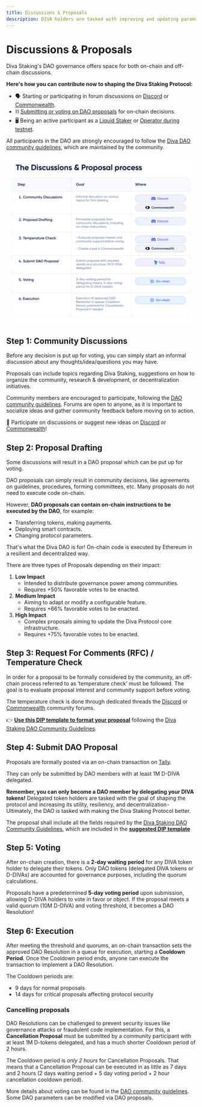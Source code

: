 ```yaml
---
title: Discussions & Proposals
description: DIVA holders are tasked with improving and updating parameters for the benefit of the Diva Staking Protocol. 
---
```


# Discussions & Proposals

Diva Staking's DAO governance offers space for both on-chain and off-chain discussions.

**Here's how you can contribute now to shaping the Diva Staking Protocol:**

- 🗣️ Starting or participating in forum discussions on [Discord](https://discord.com/channels/1041618287500460083/1129055607148773386) or [Commonwealth](https://commonwealth.im/divastaking/discussions).
- ⛓️ [Submitting or voting on DAO proposals](https://www.tally.xyz/gov/diva) for on-chain decisions.
- 🖥️ Being an active participant as a [Liquid Staker](https://stake.diva.community) or [Operator during testnet](operators).

All participants in the DAO are strongly encouraged to follow the [Diva DAO community guidelines](https://github.com/staking-foundation/diva-dao/blob/main/Community-Guidelines.md), which are maintained by the community.

<div style={{textAlign: 'center'}}>

![full-width](img/dao-proposals.png)
</div>


## Step 1: Community Discussions

Before any decision is put up for voting, you can simply start an informal discussion about any thoughts/idea/questions you may have.

Proposals can include topics regarding Diva Staking, suggestions on how to organize the community, research & development, or decentralization initiatives.

Community members are encouraged to participate, following the [DAO community guidelines](https://github.com/staking-foundation/diva-dao/blob/main/Community-Guidelines.md). Forums are open to anyone, as it is important to socialize ideas and gather community feedback before moving on to action.

💬 Participate on discussions or suggest new ideas on [Discord](https://discord.com/channels/1041618287500460083/1129055607148773386) or [Commonwealth](https://commonwealth.im/divastaking/discussions)!

## Step 2: Proposal Drafting

Some discussions will result in a DAO proposal which can be put up for voting.

DAO proposals can simply result in community decisions, like agreements on guidelines, procedures, forming committees, etc. Many proposals do not need to execute code on-chain.

However, **DAO proposals can contain on-chain instructions to be executed by the DAO**, for example:

- Transferring tokens, making payments.
- Deploying smart contracts.
- Changing protocol parameters.

That's what the Diva DAO is for! On-chain code is executed by Ethereum in a resilient and decentralized way.

There are three types of Proposals depending on their impact:

1. **Low Impact**
    - Intended to distribute governance power among communities.
    - Requires +50% favorable votes to be enacted.
2. **Medium Impact**
    - Aiming to adapt or modify a configurable feature.
    - Requires +66% favorable votes to be enacted.
3. **High Impact**
    - Complex proposals aiming to update the Diva Protocol core infrastructure.
    - Requires +75% favorable votes to be enacted.


## Step 3: Request For Comments (RFC) / Temperature Check

In order for a proposal to be formally considered by the community, an off-chain process referred to as ‘temperature check’ must be followed. The goal is to evaluate proposal interest and community support before voting.

The temperature check is done through dedicated threads the [Discord](https://discord.com/channels/1041618287500460083/1129055607148773386) or [Commonwealth](https://commonwealth.im/divastaking/discussions) community forums.

👉 [**Use this DIP template to format your proposal**](https://github.com/staking-foundation/diva-dao/blob/main/DIP-xx%20Template.md) following the [Diva Staking DAO Community Guidelines](https://github.com/staking-foundation/diva-dao/blob/main/Community-Guidelines.md).


## Step 4: Submit DAO Proposal

Proposals are formally posted via an on-chain transaction on [Tally](https://tally.xyz/gov/diva).

They can only be submitted by DAO members with at least 1M D-DIVA delegated.



**Remember, you can only become a DAO member by delegating your DIVA tokens!** Delegated token holders are tasked with the goal of shaping the protocol and increasing its utility, resiliency, and decentralization - Ultimately, the DAO is tasked with making the Diva Staking Protocol better.

The proposal shall include all the fields required by the  [Diva Staking DAO Community Guidelines](https://github.com/staking-foundation/diva-dao/blob/main/Community-Guidelines.md), which are included in the [**suggested DIP template**](https://github.com/staking-foundation/diva-dao/blob/main/DIP-xx%20Template.md) 


## Step 5: Voting

After on-chain creation, there is a **2-day waiting period** for any DIVA token holder to delegate their tokens. Only DAO tokens (delegated DIVA tokens or D-DIVAs) are accounted for governance purposes, including the quorum calculations.

Proposals have a predetermined **5-day voting period** upon submission, allowing D-DIVA holders to vote in favor or object. If the proposal meets a valid quorum (10M D-DIVA) and voting threshold, it becomes a DAO Resolution!


## Step 6: Execution

After meeting the threshold and quorums, an on-chain transaction sets the approved DAO Resolution in a queue for execution, starting a **Cooldown Period**. 
Once the Cooldown period ends, anyone can execute the transaction to implement a DAO Resolution.

The Cooldown periods are:
- 9 days for normal proposals
- 14 days for critical proposals affecting protocol security

### Cancelling proposals

DAO Resolutions can be challenged to prevent security issues like governance attacks or fraudulent code implementation. 
For this, a **Cancellation Proposal** must be submitted by a community participant with at least 1M D-tokens delegated, and has a much shorter Cooldown period of 2 hours.

The Cooldown period is *only 2 hours* for Cancellation Proposals. That means that a Cancellation Proposal can be executed in as little as 7 days and 2 hours (2 days waiting period + 5 day voting period + 2 hour cancellation cooldown period).

More details about voting can be found in the [DAO community guidelines](https://github.com/staking-foundation/diva-dao/blob/main/Community-Guidelines.md). Some DAO parameters can be modified via DAO proposals.

